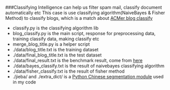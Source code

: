 ###Classifying Intelligence can help us filter spam mail, classify document automatically etc
This case is use classifying algorithm(NaiveBayes & Fisher Method) to classify blogs, which is a match about [ACMer blog classify]("http://acmicpc.info/archives/1194")
* classify.py is the classifying algorithm lib
* blog_classify.py is the main script, response for preprocessing data, training classify data, making classify etc
* merge_blog_title.py is a helper script
* ./data/blog_title.txt is the training dataset
* ./data/final_blog_title.txt is the test dataset
* ./data/final_result.txt is the benchmark result, come from [here]("http://blog.acmicpc.info/compare/result.html")
* ./data/bayes_classify.txt is the result of naivebayes classifying algorithm
* ./data/fisher_classify.txt is the result of fisher method 
* ./jieba/ and ./extra_dict/ is a [Python Chinese segmentation module]("https://github.com/fxsjy/jieba") used in my code
